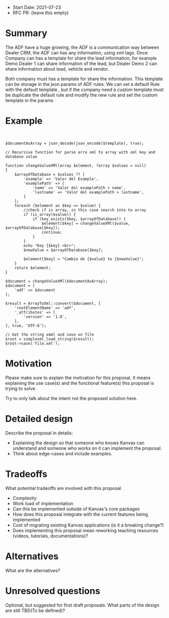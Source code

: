 - Start Date: 2021-07-23
- RFC PR: (leave this empty)

# Summary

The ADF have a huge growing, the ADF is a communication way between Dealer CRM, the ADF can has any information, using xml tags. Once Company can has a template for share the lead information, for example Demo Dealer 1 can share information of the lead, but Dealer Demo 2 can share information about lead, vehicle and vendor.

Both company must has a template for share the information. This template can be storage in the json params of ADF rules. We can set a default Rule with the default template , but if the company need a custom template must be duplicate the default rule and modify the new rule and set the custom template in the params
# Example

```


$documentAsArray = json_decode(json_encode($template), true);

// Recursive function for parse arra xml to array with xml key and database value

function changeValueXMl(array $element, ?array $values = null)
{
    $arrayOfDatabase = $values ?? [
        'example' => 'Valor del Example',
        'examplePath' => [
            'name' => 'Valor del examplePath > name',
            'lastname' => 'Valor del examplePath > lastname',
        ]
    ];
    foreach ($element as $key => $value) {
        //check if is array, in this case search into to array
        if (is_array($value)) {
            if (key_exists($key, $arrayOfDatabase)) {
                $element[$key] = changeValueXMl($value, $arrayOfDatabase[$key]);
                continue;
            }
        }
        echo "Key {$key} <br>";
        $newValue = $arrayOfDatabase[$key];

        $element[$key] = "Cambio de {$value} to {$newValue}";
    }
    return $element;
}

$document = changeValueXMl($documentAsArray);
$document = [
    'adf' => $document
];

$result = ArrayToXml::convert($document, [
    'rootElementName' => 'adf',
    '_attributes' => [
        'version' => '1.0',
    ],
], true, 'UTF-8');

// Get the string xmml and save on file
$root = simplexml_load_string($result);
$root->save('file.xml');

```

# Motivation

Please make sure to explain the motivation for this proposal. 
It means explaining the use case(s) and the functional feature(s) this proposal is trying to solve. 

Try to only talk about the intent not the proposed solution here.

# Detailed design

Describe the proposal in details:

- Explaining the design so that someone who knows Kanvas can understand and someone who works on it can implement the proposal. 
- Think about edge-cases and include examples.

# Tradeoffs

What potential tradeoffs are involved with this proposal.

- Complexity
- Work load of implementation
- Can this be implemented outside of Kanvas's core packages
- How does this proposal integrate with the current features being implemented
- Cost of migrating existing Kanvas applications (is it a breaking change?)
- Does implementing this proposal mean reworking teaching resources (videos, tutorials, documentations)?

# Alternatives

What are the alternatives?

# Unresolved questions

Optional, but suggested for first draft proposals. What parts of the design are still TBD(To be defined)?
